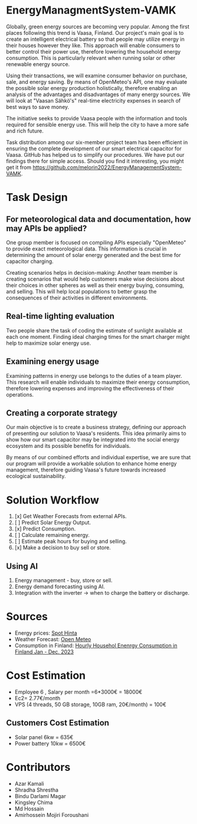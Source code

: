# EnergyManagmentSystem-VAMK
Globally, green energy sources are becoming very popular. Among the first places following this trend is Vaasa, Finland. Our project's main goal is to create an intelligent electrical battery so that people may utilize energy in their houses however they like. This approach will enable consumers to better control their power use, therefore lowering the household energy consumption. This is particularly relevant when running solar or other renewable energy source.

Using their transactions, we will examine consumer behavior on purchase, sale, and energy saving. By means of OpenMeteo's API, one may evaluate the possible solar energy production holistically, therefore enabling an analysis of the advantages and disadvantages of many energy sources. We will look at "Vaasan Sähkö's" real-time electricity expenses in search of best ways to save money.

The initiative seeks to provide Vaasa people with the information and tools required for sensible energy use. This will help the city to have a more safe and rich future.

Task distribution among our six-member project team has been efficient in ensuring the complete development of our smart electrical capacitor for Vaasa. GitHub has helped us to simplify our procedures. We have put our findings there for simple access. Should you find it interesting, you might get it from https://github.com/melorin2022/EnergyManagementSystem-VAMK.

# Task Design

## For meteorological data and documentation, how may APIs be applied? 
One group member is focused on compiling APIs especially "OpenMeteo" to provide exact meteorological data. This information is crucial in determining the amount of solar energy generated and the best time for capacitor charging.

Creating scenarios helps in decision-making: Another team member is creating scenarios that would help customers make wise decisions about their choices in other spheres as well as their energy buying, consuming, and selling. This will help local populations to better grasp the consequences of their activities in different environments.

## Real-time lighting evaluation
Two people share the task of coding the estimate of sunlight available at each one moment. Finding ideal charging times for the smart charger might help to maximize solar energy use.

## Examining energy usage
Examining patterns in energy use belongs to the duties of a team player. This research will enable individuals to maximize their energy consumption, therefore lowering expenses and improving the effectiveness of their operations.

## Creating a corporate strategy
Our main objective is to create a business strategy, defining our approach of presenting our solution to Vaasa's residents. This idea primarily aims to show how our smart capacitor may be integrated into the social energy ecosystem and its possible benefits for individuals.

By means of our combined efforts and individual expertise, we are sure that our program will provide a workable solution to enhance home energy management, therefore guiding Vaasa's future towards increased ecological sustainability.

# Solution Workflow

1. [x] Get Weather Forecasts from external APIs.
2. [ ] Predict Solar Energy Output.
3. [x] Predict Consumption.
4. [ ] Calculate remaining energy.
5. [ ] Estimate peak hours for buying and selling.
6. [x] Make a decision to buy sell or store.

## Using AI

1. Energy management - buy, store or sell.
2. Energy demand forecasting using AI.
3. Integration with the inverter -> when to charge the battery or discharge.
   

# Sources
- Energy prices: [Spot Hinta](https://api.spot-hinta.fi)
- Weather Forecast: [Open Meteo](https://api.open-meteo.com/v1/forecast)
- Consumption in Finland: [Hourly Househol Enenrgy Consumption in Finland Jan - Dec. 2023](https://data.fingrid.fi/en/datasets/364)

# Cost Estimation
- Employee 6 , Salary per month =6*3000€ = 18000€
- Ec2= 2.77€/month
- VPS (4 threads, 50 GB storage, 10GB ram, 20€/month) = 100€

## Customers Cost Estimation
- Solar panel 6kw = 635€
- Power battery 10kw = 6500€

# Contributors
- Azar Kamali
- Shradha Shrestha
- Bindu Darlami Magar
- Kingsley Chima
- Md Hossain
- Amirhossein Mojiri Foroushani